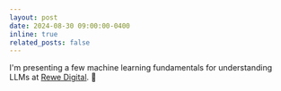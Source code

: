 ```yaml
---
layout: post
date: 2024-08-30 09:00:00-0400
inline: true
related_posts: false
---
```


I'm presenting a few machine learning fundamentals for understanding LLMs at [Rewe Digital](https://www.rewe-digital.com/). 🤖